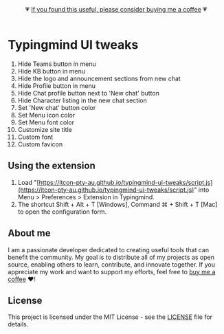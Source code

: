 <div align="center">💗 <a href="https://buymeacoffee.com/itcon">If you found this useful, please consider buying me a coffee</a> 💗<br/><br/></div>

# Typingmind UI tweaks
1. Hide Teams button in menu
2. Hide KB button in menu
3. Hide the logo and announcement sections from new chat
4. Hide Profile button in menu
5. Hide Chat profile button next to 'New chat' button
6. Hide Character listing in the new chat section
7. Set 'New chat' button color
8. Set Menu icon color
9. Set Menu font color
10. Customize site title
11. Custom font
12. Custom favicon

## Using the extension
1. Load "[https://itcon-pty-au.github.io/typingmind-ui-tweaks/script.js](https://itcon-pty-au.github.io/typingmind-ui-tweaks/script.js)" into Menu > Preferences > Extension in Typingmind.
2. The shortcut Shift + Alt + T [Windows], Command ⌘ + Shift + T [Mac] to open the configuration form.

## About me
I am a passionate developer dedicated to creating useful tools that can benefit the community. My goal is to distribute all of my projects as open source, enabling others to learn, contribute, and innovate together. If you appreciate my work and want to support my efforts, feel free to [buy me a coffee](https://buymeacoffee.com/itcon) :heart:!

## License
This project is licensed under the MIT License - see the [LICENSE](LICENSE) file for details.
